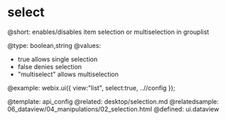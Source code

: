 select
=============


@short:
	enables/disables item selection or multiselection in grouplist

@type: boolean,string 
@values:

- true				allows single selection
- false				denies selection
- "multiselect"		allows multiselection

@example:
webix.ui({
	view:"list",
    select:true,
    ..//config
});

@template:	api_config
@related:
	desktop/selection.md
@relatedsample:
	06_dataview/04_manipulations/02_selection.html
@defined:	ui.dataview	
